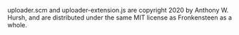 uploader.scm and uploader-extension.js are copyright 2020 by Anthony W. Hursh, and are distributed under the same MIT license as Fronkensteen as a whole.
